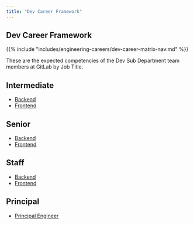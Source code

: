 ```yaml
---
title: "Dev Career Framework"
---
```


## Dev Career Framework

{{% include "includes/engineering-careers/dev-career-matrix-nav.md" %}}

These are the expected competencies of the Dev Sub Department team members at GitLab by Job Title.

## Intermediate

- [Backend](/handbook/engineering/careers/matrix/development/dev/backend/intermediate/)
- [Frontend](/handbook/engineering/careers/matrix/development/dev/frontend/intermediate/)

## Senior

- [Backend](/handbook/engineering/careers/matrix/development/dev/backend/senior/)
- [Frontend](/handbook/engineering/careers/matrix/development/dev/frontend/senior/)

## Staff

- [Backend](/handbook/engineering/careers/matrix/development/dev/backend/staff/)
- [Frontend](/handbook/engineering/careers/matrix/development/dev/frontend/staff/)

## Principal

- [Principal Engineer](/handbook/engineering/careers/matrix/development/dev/principal/)
